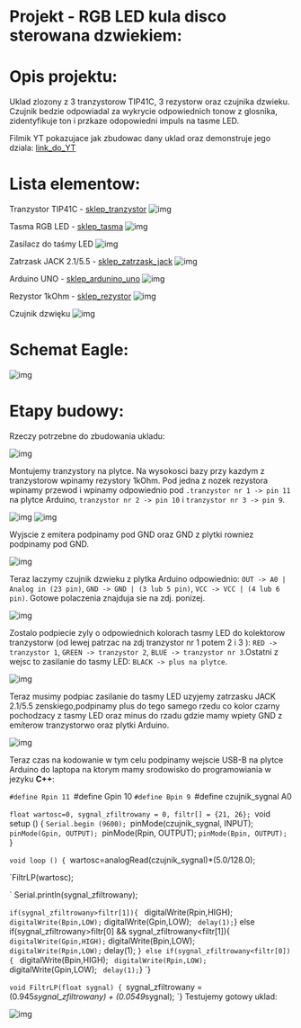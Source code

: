 
# Projekt - RGB LED kula disco sterowana dzwiekiem:

# Opis projektu:

 Uklad zlozony z 3 tranzystorow TIP41C, 3 rezystorw oraz czujnika dzwieku. Czujnik bedzie odpowiadal za wykrycie odpowiednich tonow z glosnika, 
 zidentyfikuje ton i przkaze odopowiedni impuls na tasme LED. 
 
 Filmik YT pokazujace jak zbudowac dany uklad oraz demonstruje jego dziala:
[link_do_YT](https://www.youtube.com/watch?v=G-zCNkNp4RY)

# Lista elementow:

Tranzystor TIP41C - [sklep_tranzystor](https://allegro.pl/oferta/tranzystor-tip41c-tip41-6a-100v-fairchild-to-220-10798629711)
![img](./image/Tranzystor_TIP41C.jpg)

Tasma RGB LED - [sklep_tasma](https://allegro.pl/oferta/tasma-led-smd-wodoodporna-5m-rgb-kolorowa-pilot-10192557011)
![img](./image/Taśma_LED.jpg)

Zasilacz do taśmy LED
![img](./image/zasilacz.jpg)

Zatrzask JACK 2.1/5.5 - [sklep_zatrzask_jack](https://allegro.pl/oferta/szybkozlacze-komplet-g55-gniazdo-zasilania-2-1-5-5-10807172353)
![img](./image/zatrzask.jpg)

Arduino UNO - [sklep_ardunino_uno](https://allegro.pl/oferta/zestaw-startowy-do-arduino-uno-r3-atmega328-ch340-10102800766)
![img](./image/Arduino_UNO.jpg)

Rezystor 1kOhm - [sklep_rezystor](https://allegro.pl/oferta/zestaw-startowy-do-arduino-uno-r3-atmega328-ch340-10102800766)
![img](./image/R_1kOhm.jpg)

Czujnik dzwięku
![img](./image/czujnik_dzwieku.jpg)

# Schemat Eagle:

![img](./image/schemat.png)

# Etapy budowy:

Rzeczy potrzebne do zbudowania ukladu:


![img](./image/elementy.jpg)


Montujemy tranzystory na plytce. Na wysokosci bazy przy kazdym z tranzystorow wpinamy rezystory 1kOhm. Pod jedna z nozek rezystora wpinamy przewod 
i wpinamy odpowiednio pod `.tranzystor nr 1 -> pin 11` na plytce Arduino, `tranzystor nr 2 -> pin 10` i `tranzystor nr 3 -> pin 9`. 

![img](./image/1.png)
![img](./image/6.png)


Wyjscie z emitera podpinamy pod GND oraz GND z plytki rowniez podpinamy pod GND. 


![img](./image/2.png)


Teraz laczymy czujnik dzwieku z plytka Arduino odpowiednio: `OUT -> A0 | Analog in (23 pin)`,
`GND -> GND | (3 lub 5 pin)`, `VCC -> VCC | (4 lub 6 pin)`. Gotowe polaczenia znajduja sie na zdj. ponizej.


![img](./image/3.png)


Zostalo podpiecie zyly o odpowiednich kolorach tasmy LED do kolektorow tranzystorw (od lewej patrzac na zdj tranzystor nr 1 potem 2 i 3 ): `RED -> tranzystor 1`,
`GREEN -> tranzystor 2`, `BLUE -> tranzystor nr 3`.Ostatni z wejsc to zasilanie do tasmy LED: `BLACK -> plus na plytce`. 

![img](./image/5.png)


Teraz musimy podpiac zasilanie do tasmy LED uzyjemy zatrzasku JACK 2.1/5.5 zenskiego,podpinamy plus do tego samego rzedu co kolor czarny pochodzacy z tasmy LED 
oraz minus do rzadu gdzie mamy wpiety GND z emiterow tranzystorwo oraz plytki Arduino.


![img](./image/4.png)


Teraz czas na kodowanie w tym celu podpinamy wejscie USB-B na plytce Arduino do laptopa na ktorym mamy srodowisko do programowiania w jezyku **C++**:

`#define Rpin 11
`#define Gpin 10
`#define Bpin 9
`#define czujnik_sygnal A0


`float wartosc=0, sygnal_zfiltrowany = 0, filtr[] = {21, 26};
`void setup () { 
  `Serial.begin (9600);
  `pinMode(czujnik_sygnal, INPUT);
  `pinMode(Gpin, OUTPUT);
  `pinMode(Rpin, OUTPUT);
  `pinMode(Bpin, OUTPUT);
`}

`void loop () {
  `wartosc=analogRead(czujnik_sygnal)*(5.0/128.0);
  
  `FiltrLP(wartosc);
  
 ` Serial.println(sygnal_zfiltrowany);
  
  `if(sygnal_zfiltrowany>filtr[1]){
    `  digitalWrite(Rpin,HIGH);
    `  digitalWrite(Bpin,LOW);
    `  digitalWrite(Gpin,LOW);
    `  delay(1);
    `} else if(sygnal_zfiltrowany>filtr[0] && sygnal_zfiltrowany<filtr[1]){
    `  digitalWrite(Gpin,HIGH);
    `  digitalWrite(Bpin,LOW);
    `  digitalWrite(Rpin,LOW);
    `  delay(1);
    `} else if(sygnal_zfiltrowany<filtr[0]){
    `  digitalWrite(Bpin,HIGH);
    `  digitalWrite(Rpin,LOW);
    `  digitalWrite(Gpin,LOW);
    `  delay(1);
    `}
`}

`void FiltrLP(float sygnal) {
  `sygnal_zfiltrowany = (0.945*sygnal_zfiltrowany) + (0.0549*sygnal);
`}
Testujemy gotowy uklad:


![img](./image/gotowe.png)